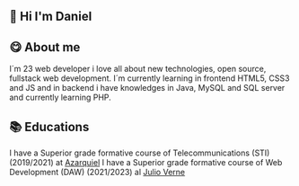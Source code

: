 ## 👋 Hi I'm Daniel

## 😋 About me
I´m 23 web developer i love all about new technologies, open source, fullstack web development.
I´m currently learning in frontend HTML5, CSS3 and JS
and in backend i have knowledges in Java, MySQL and SQL server and currently learning PHP.

## 📚 Educations
I have a Superior grade formative course of Telecommunications (STI) (2019/2021) at [Azarquiel](http://www.ies-azarquiel.es/)
I have a Superior grade formative course of Web Development (DAW) (2021/2023) al [Julio Verne](http://ies-julioverne.centros.castillalamancha.es/)
